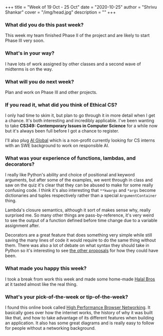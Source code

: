 +++
title = "Week of 19 Oct - 25 Oct"
date = "2020-10-25"
author = "Shrivu Shankar"
cover = "/img/head.jpg"
description = ""
+++

### What did you do this past week?

This week my team finished Phase II of the project and are likely to start Phase III very soon.

### What's in your way?

I have lots of work assigned by other classes and a second wave of midterms is on the way.

### What will you do next week?

Plan and work on Phase III and other projects.

### If you read it, what did you think of Ethical CS?

I only had time to skim it, but plan to go through it in more detail when I get a chance. It's both interesting and incredibly applicable. I've been wanting to take **CS349: Contemporary Issues in Computer Science** for a while now but it's always been full before I got a chance to register.

I'll also plug [AI Global](https://ai-global.org/) which is a non-profit currently looking for CS interns with an SWE background to work on responsible AI.

### What was your experience of functions, lambdas, and decorators?

I really like Python's ability and choice of positional and keyword arguments, but after some of the examples, we went through in class and saw on the quiz it's clear that they can be abused to make for some really confusing code. I think it's also interesting that `**kwargs` and `*args` become dictionaries and tuples respectively rather than a special `ArgumentContainer` thing.

Lambda's closure semantics, although it sort of makes sense why, really surprised me. So many other things are pass-by-reference, it's very weird to see the output of a function defined before time change due to a variable assignment after.

Decorators are a great feature that does something very simple while still saving the many lines of code it would require to do the same thing without them. There was also a lot of debate on what syntax they should take in Python so it's interesting to see [the other proposals](https://wiki.python.org/moin/PythonDecorators) for how they could have been.

### What made you happy this week?

I took a break from work this week and made some home-made [Halal Bros](https://theodehlicious.com/2020/08/21/chicken-shawarma-rice-recipe/) at it tasted almost like the real thing.

### What's your pick-of-the-week or tip-of-the-week?

I found this online book called [High Performance Browser Networking](https://hpbn.co/). It basically goes over how the internet works, the history of why it was built like that, and how to take advantage of its different features when building an application. It also has some great diagrams and is really easy to follow for people without a networking background.